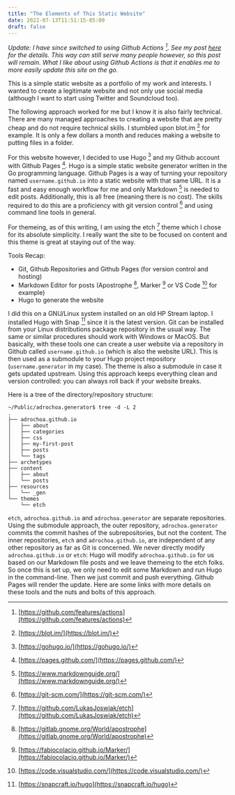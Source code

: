 ```yaml
---
title: "The Elements of This Static Website"
date: 2022-07-13T11:51:15-05:00
draft: false
---
```

*Update: I have since switched to using Github Actions [^1]. See my post [here](/github-actions/) for the details. This way can still serve many people however, so this post will remain. What I like about using Github Actions is that it enables me to more easily update this site on the go.*

This is a simple static website as a portfolio of my work and interests.
I wanted to create a legitimate website and not only use social media (although I want to start using Twitter and Soundcloud too).

The following approach worked for me but I know it is also fairly technical.
There are many managed approaches to creating a website that are pretty cheap and do not require technical skills.
I stumbled upon blot.im [^2] for example. It is only a few dollars a month and reduces making a website to putting files in a folder.

For this website however, I decided to use Hugo [^3] and my Github account with Github Pages [^4]. Hugo is a simple static website generator written in the Go programming language.
Github Pages is a way of turning your repository named ``username.github.io`` into a static website with that same URL.
It is a fast and easy enough workflow for me and only Markdown [^5] is needed to edit posts. Additionally, this is all free (meaning there is no cost).
The skills required to do this are a proficiency with git version control [^6] and using command line tools in general.

For themeing, as of this writing, I am using the etch [^7] theme which I chose for its absolute simplicity.
I really want the site to be focused on content and this theme is great at staying out of the way.

Tools Recap:

* Git, Github Repositories and Github Pages (for version control and hosting)
* Markdown Editor for posts (Apostrophe [^8], Marker [^9] or VS Code [^10] for example)
* Hugo to generate the website

I did this on a GNU/Linux system installed on an old HP Stream laptop. I installed Hugo with Snap [^11] since it is the latest version.
Git can be installed from your Linux distributions package repository in the usual way. The same or similar procedures should work with Windows or MacOS.
But basically, with these tools one can create a user website via a repository in Github called ``username.github.io`` (which is also the website URL).
This is then used as a submodule to your Hugo project repository (``username.generator`` in my case). The theme is also a submodule in case it gets updated upstream.
Using this approach keeps everything clean and version controlled: you can always roll back if your website breaks.

Here is a tree of the directory/repository structure:

    ~/Public/adrochoa.generator$ tree -d -L 2
    .
    ├── adrochoa.github.io
    │   ├── about
    │   ├── categories
    │   ├── css
    │   ├── my-first-post
    │   ├── posts
    │   └── tags
    ├── archetypes
    ├── content
    │   ├── about
    │   └── posts
    ├── resources
    │   └── _gen
    └── themes
        └── etch

``etch``, ``adrochoa.github.io`` and ``adrochoa.generator`` are separate repositories.
Using the submodule approach, the outer repository, ``adrochoa.generator`` commits the commit hashes of the subrepositories, but not the content.
The inner repositories, ``etch`` and ``adrochoa.github.io``, are independent of any other repository as far as Git is concerned.
We never directly modify ``adrochoa.github.io`` or ``etch``: Hugo will modify ``adrochoa.github.io`` for us based on our Markdown file posts and we leave themeing to the etch folks.
So once this is set up, we only need to edit some Markdown and run Hugo in the command-line.
Then we just commit and push everything. Github Pages will render the update. Here are some links with more details on these tools and the nuts and bolts of this approach.

[^1]: [https://github.com/features/actions](https://github.com/features/actions)
[^2]: [https://blot.im/](https://blot.im/)
[^3]: [https://gohugo.io/](https://gohugo.io/)
[^4]: [https://pages.github.com/](https://pages.github.com/)
[^5]: [https://www.markdownguide.org/](https://www.markdownguide.org/)
[^6]: [https://git-scm.com/](https://git-scm.com/)
[^7]: [https://github.com/LukasJoswiak/etch](https://github.com/LukasJoswiak/etch)
[^8]: [https://gitlab.gnome.org/World/apostrophe](https://gitlab.gnome.org/World/apostrophe)
[^9]: [https://fabiocolacio.github.io/Marker/](https://fabiocolacio.github.io/Marker/)
[^10]: [https://code.visualstudio.com/](https://code.visualstudio.com/)
[^11]: [https://snapcraft.io/hugo](https://snapcraft.io/hugo)
